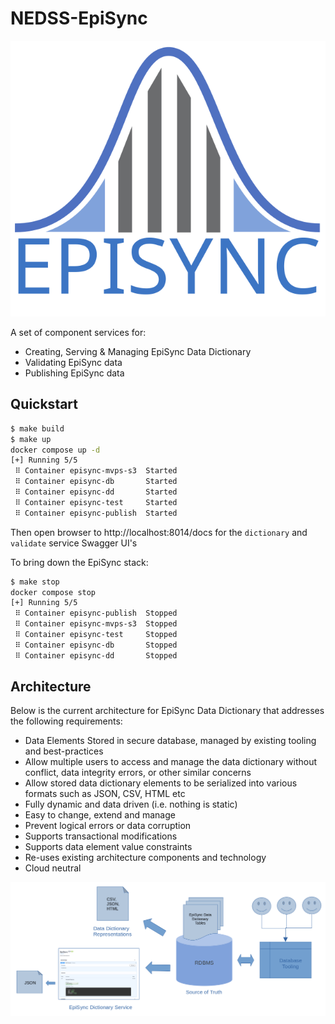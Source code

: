 # NEDSS-EpiSync
![Logo](docs/logo.svg "EpiSync Logo")

A set of component services for:
- Creating, Serving & Managing EpiSync Data Dictionary
- Validating EpiSync data
- Publishing EpiSync data

## Quickstart

```bash
$ make build
$ make up
docker compose up -d
[+] Running 5/5
 ⠿ Container episync-mvps-s3  Started                                                                                                                                                                                                                1.3s
 ⠿ Container episync-db       Started                                                                                                                                                                                                                1.2s
 ⠿ Container episync-dd       Started                                                                                                                                                                                                                1.3s
 ⠿ Container episync-test     Started                                                                                                                                                                                                                0.8s
 ⠿ Container episync-publish  Started                            
```

Then open browser to http://localhost:8014/docs for the `dictionary` and `validate` service Swagger UI's

To bring down the EpiSync stack:
```bash
$ make stop
docker compose stop
[+] Running 5/5
 ⠿ Container episync-publish  Stopped                                                                                                                                                                                                               10.5s
 ⠿ Container episync-mvps-s3  Stopped                                                                                                                                                                                                                4.3s
 ⠿ Container episync-test     Stopped                                                                                                                                                                                                                0.0s
 ⠿ Container episync-db       Stopped                                                                                                                                                                                                                0.5s
 ⠿ Container episync-dd       Stopped                                                                                                                                                                                                                0.8s                                                                              0.3s
```

## Architecture
Below is the current architecture for EpiSync Data Dictionary that addresses the following requirements:
- Data Elements Stored in secure database, managed by existing tooling and best-practices
- Allow multiple users to access and manage the data dictionary without conflict, data integrity errors, or other similar concerns
- Allow stored data dictionary elements to be serialized into various formats such as JSON, CSV, HTML etc
- Fully dynamic and data driven (i.e. nothing is static)
- Easy to change, extend and manage
- Prevent logical errors or data corruption
- Supports transactional modifications
- Supports data element value constraints
- Re-uses existing architecture components and technology
- Cloud neutral

![Architecture](docs/arch.png "EpiSync Architecture")